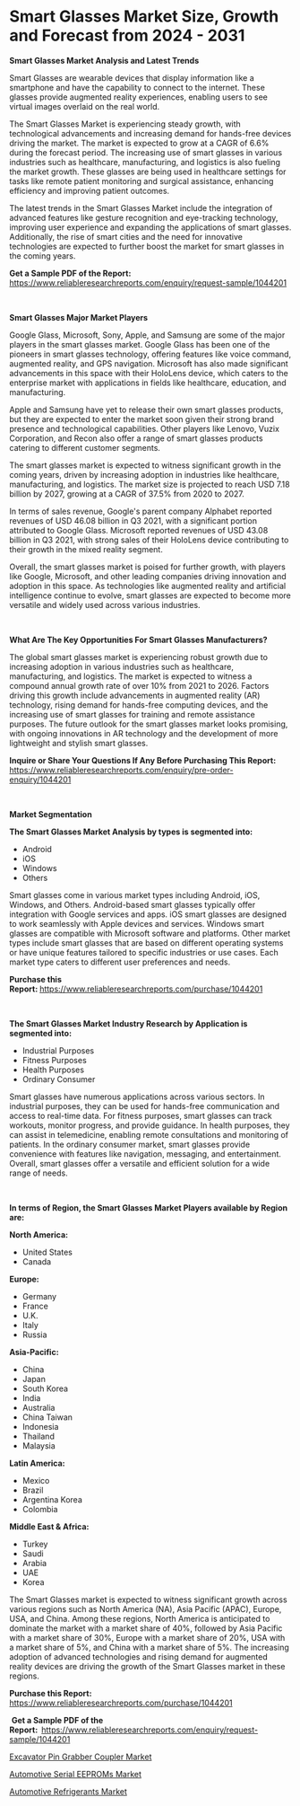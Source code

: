 <p><h1>Smart Glasses Market Size, Growth and Forecast from 2024 - 2031</h1></p><p><strong>Smart Glasses Market Analysis and Latest Trends</strong></p>
<p><p>Smart Glasses are wearable devices that display information like a smartphone and have the capability to connect to the internet. These glasses provide augmented reality experiences, enabling users to see virtual images overlaid on the real world.</p><p>The Smart Glasses Market is experiencing steady growth, with technological advancements and increasing demand for hands-free devices driving the market. The market is expected to grow at a CAGR of 6.6% during the forecast period. The increasing use of smart glasses in various industries such as healthcare, manufacturing, and logistics is also fueling the market growth. These glasses are being used in healthcare settings for tasks like remote patient monitoring and surgical assistance, enhancing efficiency and improving patient outcomes.</p><p>The latest trends in the Smart Glasses Market include the integration of advanced features like gesture recognition and eye-tracking technology, improving user experience and expanding the applications of smart glasses. Additionally, the rise of smart cities and the need for innovative technologies are expected to further boost the market for smart glasses in the coming years.</p></p>
<p><strong>Get a Sample PDF of the Report:&nbsp;</strong> <a href="https://www.reliableresearchreports.com/enquiry/request-sample/1044201">https://www.reliableresearchreports.com/enquiry/request-sample/1044201</a></p>
<p>&nbsp;</p>
<p><strong>Smart Glasses Major Market Players</strong></p>
<p><p>Google Glass, Microsoft, Sony, Apple, and Samsung are some of the major players in the smart glasses market. Google Glass has been one of the pioneers in smart glasses technology, offering features like voice command, augmented reality, and GPS navigation. Microsoft has also made significant advancements in this space with their HoloLens device, which caters to the enterprise market with applications in fields like healthcare, education, and manufacturing.</p><p>Apple and Samsung have yet to release their own smart glasses products, but they are expected to enter the market soon given their strong brand presence and technological capabilities. Other players like Lenovo, Vuzix Corporation, and Recon also offer a range of smart glasses products catering to different customer segments.</p><p>The smart glasses market is expected to witness significant growth in the coming years, driven by increasing adoption in industries like healthcare, manufacturing, and logistics. The market size is projected to reach USD 7.18 billion by 2027, growing at a CAGR of 37.5% from 2020 to 2027.</p><p>In terms of sales revenue, Google's parent company Alphabet reported revenues of USD 46.08 billion in Q3 2021, with a significant portion attributed to Google Glass. Microsoft reported revenues of USD 43.08 billion in Q3 2021, with strong sales of their HoloLens device contributing to their growth in the mixed reality segment.</p><p>Overall, the smart glasses market is poised for further growth, with players like Google, Microsoft, and other leading companies driving innovation and adoption in this space. As technologies like augmented reality and artificial intelligence continue to evolve, smart glasses are expected to become more versatile and widely used across various industries.</p></p>
<p>&nbsp;</p>
<p><strong>What Are The Key Opportunities For Smart Glasses Manufacturers?</strong></p>
<p><p>The global smart glasses market is experiencing robust growth due to increasing adoption in various industries such as healthcare, manufacturing, and logistics. The market is expected to witness a compound annual growth rate of over 10% from 2021 to 2026. Factors driving this growth include advancements in augmented reality (AR) technology, rising demand for hands-free computing devices, and the increasing use of smart glasses for training and remote assistance purposes. The future outlook for the smart glasses market looks promising, with ongoing innovations in AR technology and the development of more lightweight and stylish smart glasses.</p></p>
<p><strong>Inquire or Share Your Questions If Any Before Purchasing This Report:</strong> <a href="https://www.reliableresearchreports.com/enquiry/pre-order-enquiry/1044201">https://www.reliableresearchreports.com/enquiry/pre-order-enquiry/1044201</a></p>
<p>&nbsp;</p>
<p><strong>Market Segmentation</strong></p>
<p><strong>The Smart Glasses Market Analysis by types is segmented into:</strong></p>
<p><ul><li>Android</li><li>iOS</li><li>Windows</li><li>Others</li></ul></p>
<p><p>Smart glasses come in various market types including Android, iOS, Windows, and Others. Android-based smart glasses typically offer integration with Google services and apps. iOS smart glasses are designed to work seamlessly with Apple devices and services. Windows smart glasses are compatible with Microsoft software and platforms. Other market types include smart glasses that are based on different operating systems or have unique features tailored to specific industries or use cases. Each market type caters to different user preferences and needs.</p></p>
<p><strong>Purchase this Report:&nbsp;</strong><a href="https://www.reliableresearchreports.com/purchase/1044201">https://www.reliableresearchreports.com/purchase/1044201</a></p>
<p>&nbsp;</p>
<p><strong>The Smart Glasses Market Industry Research by Application is segmented into:</strong></p>
<p><ul><li>Industrial Purposes</li><li>Fitness Purposes</li><li>Health Purposes</li><li>Ordinary Consumer</li></ul></p>
<p><p>Smart glasses have numerous applications across various sectors. In industrial purposes, they can be used for hands-free communication and access to real-time data. For fitness purposes, smart glasses can track workouts, monitor progress, and provide guidance. In health purposes, they can assist in telemedicine, enabling remote consultations and monitoring of patients. In the ordinary consumer market, smart glasses provide convenience with features like navigation, messaging, and entertainment. Overall, smart glasses offer a versatile and efficient solution for a wide range of needs.</p></p>
<p>&nbsp;</p>
<p><strong>In terms of Region, the Smart Glasses Market Players available by Region are:</strong></p>
<p>
    <p> <strong> North America: </strong>
        <ul>
            <li>United States</li>
            <li>Canada</li>
        </ul>
        </p> 
    <p> <strong> Europe: </strong>
        <ul>
            <li>Germany</li>
            <li>France</li>
            <li>U.K.</li>
            <li>Italy</li>
            <li>Russia</li>
        </ul>
        </p> 
    <p> <strong> Asia-Pacific: </strong>
        <ul>
            <li>China</li>
            <li>Japan</li>
            <li>South Korea</li>
            <li>India</li>
            <li>Australia</li>
            <li>China Taiwan</li>
            <li>Indonesia</li>
            <li>Thailand</li>
            <li>Malaysia</li>
        </ul>
        </p> 
    <p> <strong> Latin America: </strong>
        <ul>
            <li>Mexico</li>
            <li>Brazil</li>
            <li>Argentina Korea</li>
            <li>Colombia</li>
        </ul>
        </p> 
    <p> <strong> Middle East & Africa: </strong>
        <ul>
            <li>Turkey</li>
            <li>Saudi</li>
            <li>Arabia</li>
            <li>UAE</li>
            <li>Korea</li>
        </ul>
    </p>
    </p>
<p><p>The Smart Glasses market is expected to witness significant growth across various regions such as North America (NA), Asia Pacific (APAC), Europe, USA, and China. Among these regions, North America is anticipated to dominate the market with a market share of 40%, followed by Asia Pacific with a market share of 30%, Europe with a market share of 20%, USA with a market share of 5%, and China with a market share of 5%. The increasing adoption of advanced technologies and rising demand for augmented reality devices are driving the growth of the Smart Glasses market in these regions.</p></p>
<p><strong>Purchase this Report: </strong><a href="https://www.reliableresearchreports.com/purchase/1044201">https://www.reliableresearchreports.com/purchase/1044201</a></p>
<p>&nbsp;<strong>Get a Sample PDF of the Report:&nbsp;&nbsp;</strong><a href="https://www.reliableresearchreports.com/enquiry/request-sample/1044201">https://www.reliableresearchreports.com/enquiry/request-sample/1044201</a></p>
<p><strong></strong></p>
<p><p><a href="https://cute-banjo-8ca.notion.site/Excavator-Pin-Grabber-Coupler-Market-Research-Report-Provides-Critical-Insights-that-can-help-Shape--12fe4ebac9164da4aa70077aef073d1b">Excavator Pin Grabber Coupler Market</a></p><p><a href="https://unruly-ladybug-44b.notion.site/Automotive-Serial-EEPROMs-Market-Size-and-Examines-its-Market-Scope-with-a-Primary-Focus-on-Growth-52db2723312745bdaf6d8cd1545f7713">Automotive Serial EEPROMs Market</a></p><p><a href="https://meowing-lemming-dd3.notion.site/Insights-into-Automotive-Refrigerants-Market-Size-Analysing-Market-Share-Trends-and-Growth-from-2-affa948552cb4ef58c7759947d1b22ef">Automotive Refrigerants Market</a></p></p>